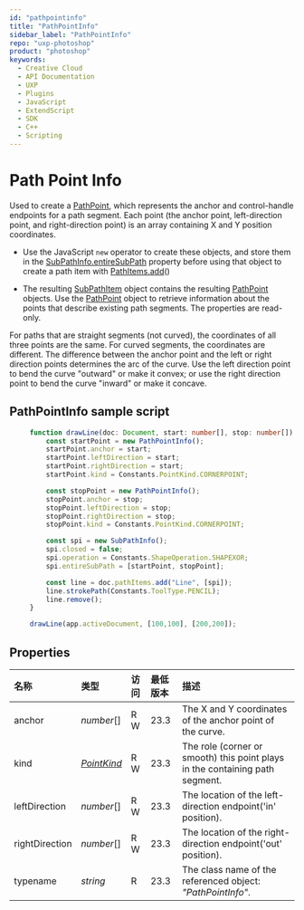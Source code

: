 ```yaml
---
id: "pathpointinfo"
title: "PathPointInfo"
sidebar_label: "PathPointInfo"
repo: "uxp-photoshop"
product: "photoshop"
keywords:
  - Creative Cloud
  - API Documentation
  - UXP
  - Plugins
  - JavaScript
  - ExtendScript
  - SDK
  - C++
  - Scripting
---
```


# Path Point Info

Used to create a [PathPoint](/ps_reference/classes/pathpoint/), which represents the anchor and control-handle endpoints for a path segment.
Each point (the anchor point, left-direction point, and right-direction point) is an array containing X and Y
position coordinates.

 - Use the JavaScript `new` operator to create these objects, and store them in the [SubPathInfo.entireSubPath](/ps_reference/classes/subpathinfo/#entiresubpath)
property before using that object to create a path item with [PathItems.add](/ps_reference/classes/pathitems/#add)()

 - The resulting [SubPathItem](/ps_reference/classes/subpathitem/) object contains the resulting [PathPoint](/ps_reference/classes/pathpoint/) objects. Use the [PathPoint](/ps_reference/classes/pathpoint/) object
to retrieve information about the points that describe existing path segments. The properties are read-only.

For paths that are straight segments (not curved), the coordinates of all three points are the same. For curved
segments, the coordinates are different. The difference between the anchor point and the left or right
direction points determines the arc of the curve. Use the left direction point to bend the curve "outward" or
make it convex; or use the right direction point to bend the curve "inward" or make it concave.

 ## PathPointInfo sample script

```typescript
     function drawLine(doc: Document, start: number[], stop: number[]) {
         const startPoint = new PathPointInfo();
         startPoint.anchor = start;
         startPoint.leftDirection = start;
         startPoint.rightDirection = start;
         startPoint.kind = Constants.PointKind.CORNERPOINT;

         const stopPoint = new PathPointInfo();
         stopPoint.anchor = stop;
         stopPoint.leftDirection = stop;
         stopPoint.rightDirection = stop;
         stopPoint.kind = Constants.PointKind.CORNERPOINT;

         const spi = new SubPathInfo();
         spi.closed = false;
         spi.operation = Constants.ShapeOperation.SHAPEXOR;
         spi.entireSubPath = [startPoint, stopPoint];

         const line = doc.pathItems.add("Line", [spi]);
         line.strokePath(Constants.ToolType.PENCIL);
         line.remove();
     }

     drawLine(app.activeDocument, [100,100], [200,200]);
```

## Properties

| 名称 | 类型 | 访问 | 最低版本 | 描述 |
| :------ | :------ | :------ | :------ | :------ |
| anchor | *number*[] | R W | 23.3 | The X and Y coordinates of the anchor point of the curve. |
| kind | [*PointKind*](/ps_reference/modules/constants/#pointkind) | R W | 23.3 | The role (corner or smooth) this point plays in the containing path segment. |
| leftDirection | *number*[] | R W | 23.3 | The location of the left-direction endpoint(&#x27;in&#x27; position). |
| rightDirection | *number*[] | R W | 23.3 | The location of the right-direction endpoint(&#x27;out&#x27; position). |
| typename | *string* | R | 23.3 | The class name of the referenced object: *&quot;PathPointInfo&quot;*. |
